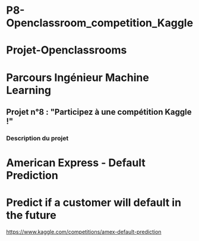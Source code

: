 # P8-Openclassroom_competition_Kaggle
# Projet-Openclassrooms
# Parcours Ingénieur Machine Learning

## Projet n°8 : "Participez à une compétition Kaggle !"

### Description du projet

# American Express - Default Prediction
# Predict if a customer will default in the future
https://www.kaggle.com/competitions/amex-default-prediction
